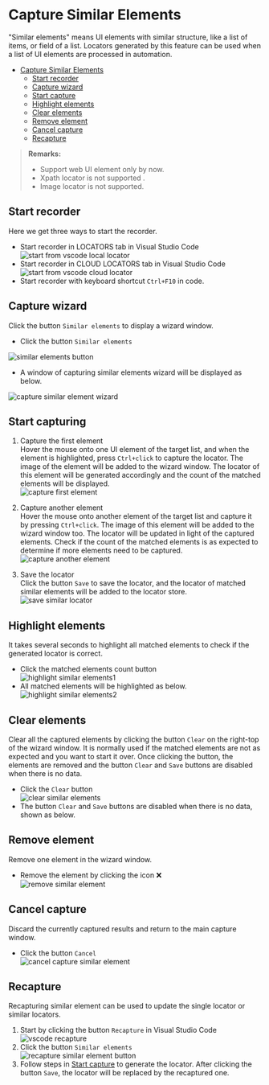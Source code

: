 
# Capture Similar Elements

"Similar elements" means UI elements with similar structure, like a list of items, or field of a list. Locators generated by this feature can be used when a list of UI elements are processed in automation.  

- [Capture Similar Elements](#capture-similar-elements)
  - [Start recorder](#start-recorder)
  - [Capture wizard](#capture-wizard)
  - [Start capture](#start-capture)
  - [Highlight elements](#highlight-elements)
  - [Clear elements](#clear-elements)
  - [Remove element](#remove-element)
  - [Cancel capture](#cancel-capture)
  - [Recapture](#recapture)

> **Remarks:**
>- Support web UI element only by now.  
>- Xpath locator is not supported .  
>- Image locator is not supported.  


## Start recorder
Here we get three ways to start the recorder.
- Start recorder in LOCATORS tab in Visual Studio Code  
![start from vscode local locator](../../img/start_recorder_from_vscode.png)
- Start recorder in CLOUD LOCATORS tab in Visual Studio Code  
![start from vscode cloud locator](../../img/start_recorder_from_cloud.png)
- Start recorder with keyboard shortcut `Ctrl+F10` in code.   

## Capture wizard  
Click the button `Similar elements` to display a wizard window.
- Click the button `Similar elements` 

![similar elements button](../../img/similar_elements_button.png)
- A window of capturing similar elements wizard will be displayed as below.

![capture similar element wizard](../../img/capture_similar_element_wizard.png)


## Start capturing

1. Capture the first element  
Hover the mouse onto one UI element of the target list, and  when the element is highlighted, press `Ctrl+click` to capture the locator. The image of the element will be added to the wizard window. The locator of this element will be generated accordingly and the count of the matched elements  will be displayed.  
![capture first element](../../img/capture_first_similar_element.png)  

2. Capture another element  
Hover the mouse onto another element of the target list and capture it by pressing  `Ctrl+click`. The image of this element will be added to the wizard window too. The locator will be updated in light of the captured elements. Check if the count of the matched elements is as expected to determine if more elements need to be captured.    
![capture another element](../../img/capture_another_similar_element.png)  

3. Save the locator  
Click the button `Save` to save the locator, and the locator of matched similar elements will be added to the locator store.    
![save similar locator](../../img/save_similar_locator.png)  

## Highlight elements
It takes several seconds to highlight all matched elements to check if the generated locator is correct.  
- Click the matched elements count button  
![highlight similar elements1](../../img/highlight_similar_elements1.png)
- All matched elements will be highlighted as below.  
![highlight similar elements2](../../img/highlight_similar_elements2.png)

## Clear elements
Clear all the captured elements by clicking the button `Clear` on the right-top of the wizard window. It is normally used if the matched elements are not as expected and you want to start it over. Once clicking the button, the elements are removed and the button `Clear` and `Save` buttons are disabled when there is no data.  
- Click the `Clear` button  
![clear similar elements](../../img/clear_similar_elements.png) 
- The button `Clear` and `Save` buttons are disabled when there is no data, shown as below.  

## Remove element
Remove one element in the wizard window.  
- Remove the element by clicking the icon ❌   
![remove similar element](../../img/remove_similar_element.png)  

## Cancel capture
Discard the currently captured results and return to the main capture window.    
- Click the button `Cancel`   
![cancel capture similar element](../../img/cancel_capture_similar_element.png)  

## Recapture
Recapturing similar element can be used to update the single locator or similar locators.
1. Start by clicking the button `Recapture` in Visual Studio Code     
![vscode recapture](../../img/recorder_recapture_vscode.png)  
2. Click the button `Similar elements`  
![recapture similar element button](../../img/recapture_similar_element_button.png)  
3. Follow steps in [Start capture](#start-capture) to generate the locator. After clicking the button `Save`, the locator will be replaced by the recaptured one. 